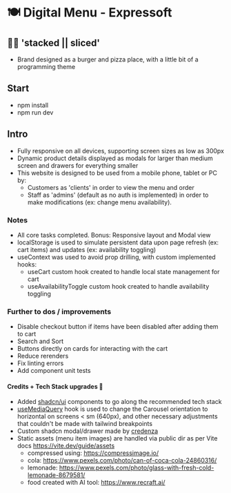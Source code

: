 # 🍽️ Digital Menu - Expressoft

## 🍔🍕 'stacked || sliced'

- Brand designed as a burger and pizza place, with a little bit of a programming theme

## Start

- npm install
- npm run dev

## Intro

- Fully responsive on all devices, supporting screen sizes as low as 300px
- Dynamic product details displayed as modals for larger than medium screen and drawers for everything smaller
- This website is designed to be used from a mobile phone, tablet or PC by:
  - Customers as 'clients' in order to view the menu and order
  - Staff as 'admins' (default as no auth is implemented) in order to make modifications (ex: change menu availability).

### Notes

- All core tasks completed. Bonus: Responsive layout and Modal view
- localStorage is used to simulate persistent data upon page refresh (ex: cart items) and updates (ex: availability toggling)
- useContext was used to avoid prop drilling, with custom implemented hooks:
  - useCart custom hook created to handle local state management for cart
  - useAvailabilityToggle custom hook created to handle availability toggling

### Further to dos / improvements

- Disable checkout button if items have been disabled after adding them to cart
- Search and Sort
- Buttons directly on cards for interacting with the cart
- Reduce rerenders
- Fix linting errors
- Add component unit tests

#### Credits + Tech Stack upgrades 🚀

- Added [shadcn/ui](https://ui.shadcn.com/) components to go along the recommended tech stack
- [useMediaQuery](https://usehooks.com/usemediaquery) hook is used to change the Carousel orientation to horizontal on screens < sm (640px), and other necessary adjustments that couldn't be made with tailwind breakpoints
- Custom shadcn modal/drawer made by [credenza](https://github.com/redpangilinan/credenza)
- Static assets (menu item images) are handled via public dir as per Vite docs https://vite.dev/guide/assets
  - compressed using: https://compressimage.io/
  - cola: https://www.pexels.com/photo/can-of-coca-cola-24860316/
  - lemonade: https://www.pexels.com/photo/glass-with-fresh-cold-lemonade-8679581/
  - food created with AI tool: https://www.recraft.ai/
